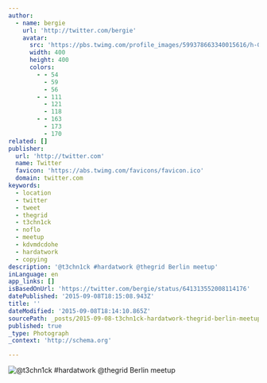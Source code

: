 ```yaml
---
author:
  - name: bergie
    url: 'http://twitter.com/bergie'
    avatar:
      src: 'https://pbs.twimg.com/profile_images/599378663340015616/h-G2oKu5_400x400.jpg'
      width: 400
      height: 400
      colors:
        - - 54
          - 59
          - 56
        - - 111
          - 121
          - 118
        - - 163
          - 173
          - 170
related: []
publisher:
  url: 'http://twitter.com'
  name: Twitter
  favicon: 'https://abs.twimg.com/favicons/favicon.ico'
  domain: twitter.com
keywords:
  - location
  - twitter
  - tweet
  - thegrid
  - t3chn1ck
  - noflo
  - meetup
  - kdvmdcdohe
  - hardatwork
  - copying
description: '@t3chn1ck #hardatwork @thegrid Berlin meetup'
inLanguage: en
app_links: []
isBasedOnUrl: 'https://twitter.com/bergie/status/641313552008114176'
datePublished: '2015-09-08T18:15:08.943Z'
title: ''
dateModified: '2015-09-08T18:14:10.865Z'
sourcePath: _posts/2015-09-08-t3chn1ck-hardatwork-thegrid-berlin-meetup.md
published: true
_type: Photograph
_context: 'http://schema.org'

---
```

![&commat;t3chn1ck &num;hardatwork &commat;thegrid Berlin meetup](https://pbs.twimg.com/media/COZnRn7WEAABUH_.jpg:large)